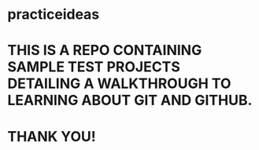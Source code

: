 # practiceideas
# THIS IS A REPO CONTAINING SAMPLE TEST PROJECTS DETAILING A WALKTHROUGH TO LEARNING ABOUT GIT AND GITHUB.
# THANK YOU!
